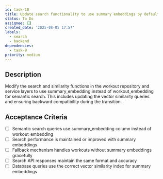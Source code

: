 ```yaml
---
id: task-10
title: Update search functionality to use summary embeddings by default
status: To Do
assignee: []
created_date: '2025-08-05 17:57'
labels:
  - search
  - backend
dependencies:
  - task-9
priority: medium
---
```


## Description

Modify the search and similarity functions in the workout repository and service layers to use summary_embedding instead of workout_embedding for semantic search. This includes updating the vector similarity queries and ensuring backward compatibility during the transition.

## Acceptance Criteria

- [ ] Semantic search queries use summary_embedding column instead of workout_embedding
- [ ] Search performance is maintained or improved with summary embeddings
- [ ] Fallback mechanism handles workouts without summary embeddings gracefully
- [ ] Search API responses maintain the same format and accuracy
- [ ] Database queries use the correct vector similarity index for summary embeddings
